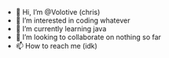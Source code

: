 - 👋 Hi, I’m @Volotive (chris)
- 👀 I’m interested in coding whatever
- 🌱 I’m currently learning java
- 💞️ I’m looking to collaborate on nothing so far
- 📫 How to reach me (idk)

<!---
Volotive/Volotive is a ✨ special ✨ repository because its `README.md` (this file) appears on your GitHub profile.
You can click the Preview link to take a look at your changes.
--->
